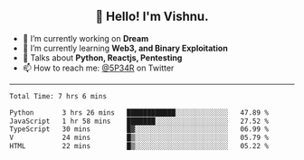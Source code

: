 <h2 align="center">👋 Hello! I'm Vishnu.</h2>


- 🔭 I’m currently working on **Dream**
- 🌱 I’m currently learning **Web3, and Binary Exploitation**
- 💬 Talks about **Python, Reactjs, Pentesting**
- 📫 How to reach me: [@5P34R](https://twitter.com/Vishnu27302693) on Twitter

---
<!--START_SECTION:waka-->

```txt
Total Time: 7 hrs 6 mins

Python       3 hrs 26 mins   ████████████░░░░░░░░░░░░░   47.89 %
JavaScript   1 hr 58 mins    ███████░░░░░░░░░░░░░░░░░░   27.52 %
TypeScript   30 mins         █▓░░░░░░░░░░░░░░░░░░░░░░░   06.99 %
V            24 mins         █▒░░░░░░░░░░░░░░░░░░░░░░░   05.79 %
HTML         22 mins         █▒░░░░░░░░░░░░░░░░░░░░░░░   05.22 %
```

<!--END_SECTION:waka-->
